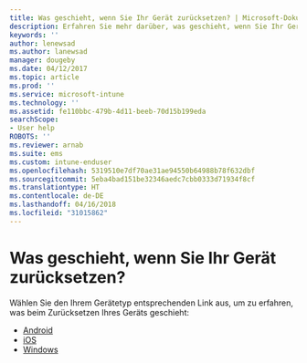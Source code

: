 ```yaml
---
title: Was geschieht, wenn Sie Ihr Gerät zurücksetzen? | Microsoft-Dokumentation
description: Erfahren Sie mehr darüber, was geschieht, wenn Sie Ihr Gerät für jede der von Intune unterstützten Plattformen zurücksetzen.
keywords: ''
author: lenewsad
ms.author: lanewsad
manager: dougeby
ms.date: 04/12/2017
ms.topic: article
ms.prod: ''
ms.service: microsoft-intune
ms.technology: ''
ms.assetid: fe110bbc-479b-4d11-beeb-70d15b199eda
searchScope:
- User help
ROBOTS: ''
ms.reviewer: arnab
ms.suite: ems
ms.custom: intune-enduser
ms.openlocfilehash: 5319510e7df70ae31ae94550b64988b78f632dbf
ms.sourcegitcommit: 5eba4bad151be32346aedc7cbb0333d71934f8cf
ms.translationtype: HT
ms.contentlocale: de-DE
ms.lasthandoff: 04/16/2018
ms.locfileid: "31015862"
---
```

# <a name="what-happens-if-you-reset-your-device"></a>Was geschieht, wenn Sie Ihr Gerät zurücksetzen?

Wählen Sie den Ihrem Gerätetyp entsprechenden Link aus, um zu erfahren, was beim Zurücksetzen Ihres Geräts geschieht:

- [Android](what-happens-if-you-reset-your-device-using-the-company-portal-android.md)
- [iOS](what-happens-if-you-reset-your-device-using-the-company-portal-ios.md)
- [Windows](what-happens-if-you-reset-your-device-using-the-company-portal-windows.md)
